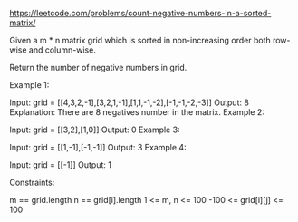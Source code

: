 https://leetcode.com/problems/count-negative-numbers-in-a-sorted-matrix/

Given a m * n matrix grid which is sorted in non-increasing order both row-wise and column-wise.

Return the number of negative numbers in grid.



Example 1:

Input: grid = [[4,3,2,-1],[3,2,1,-1],[1,1,-1,-2],[-1,-1,-2,-3]]
Output: 8
Explanation: There are 8 negatives number in the matrix.
Example 2:

Input: grid = [[3,2],[1,0]]
Output: 0
Example 3:

Input: grid = [[1,-1],[-1,-1]]
Output: 3
Example 4:

Input: grid = [[-1]]
Output: 1


Constraints:

m == grid.length
n == grid[i].length
1 <= m, n <= 100
-100 <= grid[i][j] <= 100
